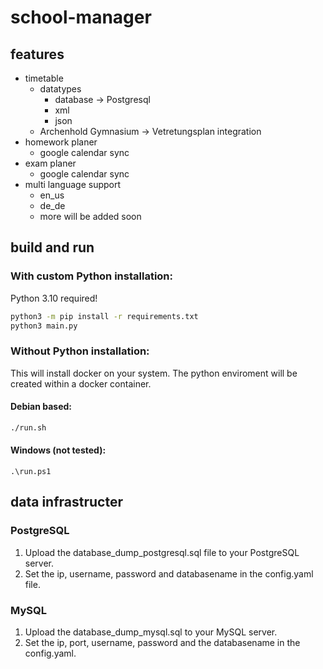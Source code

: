 # school-manager
## features
- timetable 
  - datatypes
    - database -> Postgresql
    - xml
    - json
  - Archenhold Gymnasium -> Vetretungsplan integration
- homework planer
  - google calendar sync
- exam planer 
  - google calendar sync 
- multi language support
  - en_us
  - de_de
  - more will be added soon

## build and run
### With custom Python installation: 
Python 3.10 required! 
```sh
python3 -m pip install -r requirements.txt
python3 main.py
```
### Without Python installation: 
This will install docker on your system. The python enviroment will be created within a docker container. 
#### Debian based: 
```sh
./run.sh
```
#### Windows (not tested):
```
.\run.ps1
```
## data infrastructer
### PostgreSQL
1. Upload the database_dump_postgresql.sql file to your PostgreSQL server. 
2. Set the ip, username, password and databasename in the config.yaml file. 
### MySQL
1. Upload the database_dump_mysql.sql to your MySQL server.
2. Set the ip, port, username, password and the databasename in the config.yaml. 